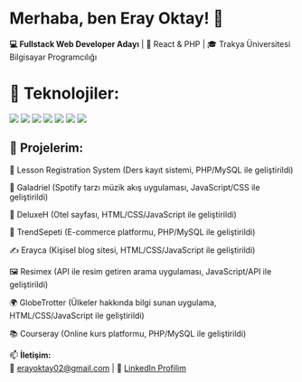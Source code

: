 # Merhaba, ben Eray Oktay! 👋  
**💻 Fullstack Web Developer Adayı** | 🌱 React & PHP | 🎓 Trakya Üniversitesi Bilgisayar Programcılığı 

# 🔨 Teknolojiler:
<img src="https://img.shields.io/badge/React-61DAFB?logo=react&logoColor=white" />
<img src="https://img.shields.io/badge/PHP-777BB4?logo=php&logoColor=white" />
<img src="https://img.shields.io/badge/MySQL-4479A1?logo=mysql&logoColor=white" />
<img src="https://img.shields.io/badge/JavaScript-F7DF1E?logo=javascript&logoColor=black" />
<img src="https://img.shields.io/badge/HTML5-E34F26?logo=html5&logoColor=white" />
<img src="https://img.shields.io/badge/CSS3-1572B6?logo=css3&logoColor=white" />
<img src="https://img.shields.io/badge/Node.js-339933?logo=node.js&logoColor=white" />

## 🚀 Projelerim:

📝 Lesson Registration System
(Ders kayıt sistemi, PHP/MySQL ile geliştirildi)



🎵 Galadriel
(Spotify tarzı müzik akış uygulaması, JavaScript/CSS ile geliştirildi)



🏨 DeluxeH
(Otel sayfası, HTML/CSS/JavaScript ile geliştirildi)



🛒 TrendSepeti
(E-commerce platformu, PHP/MySQL ile geliştirildi)



✍️ Erayca
(Kişisel blog sitesi, HTML/CSS/JavaScript ile geliştirildi)



🖼️ Resimex
(API ile resim getiren arama uygulaması, JavaScript/API ile geliştirildi)



🌍 GlobeTrotter
(Ülkeler hakkında bilgi sunan uygulama, HTML/CSS/JavaScript ile geliştirildi)



📚 Courseray
(Online kurs platformu, PHP/MySQL ile geliştirildi)




📫 **İletişim:**  
📧 erayoktay02@gmail.com | 🔗 [LinkedIn Profilim](https://www.linkedin.com/in/eray-oktay-b80098296/)
